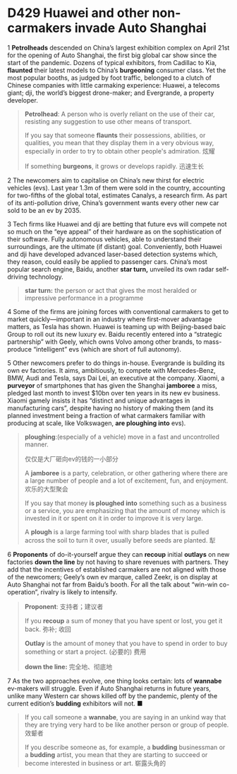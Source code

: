 # D429 Huawei and other non-carmakers invade Auto Shanghai
1 **Petrolheads** descended on China’s largest exhibition complex on April 21st for the opening of Auto Shanghai, the first big global car show since the start of the pandemic. Dozens of typical exhibitors, from Cadillac to Kia, **flaunted** their latest models to China’s **burgeoning** consumer class. Yet the most popular booths, as judged by foot traffic, belonged to a clutch of Chinese companies with little carmaking experience: Huawei, a telecoms giant; dji, the world’s biggest drone-maker; and Evergrande, a property developer.

> **Petrolhead**: A person who is overly reliant on the use of their car, resisting any suggestion to use other means of transport.
>
> If you say that someone **flaunts** their possessions, abilities, or qualities, you mean that they display them in a very obvious way, especially in order to try to obtain other people's admiration. 炫耀
>
> If something **burgeons**, it grows or develops rapidly. 迅速生长
>


2 The newcomers aim to capitalise on China’s new thirst for electric vehicles (evs). Last year 1.3m of them were sold in the country, accounting for two-fifths of the global total, estimates Canalys, a research firm. As part of its anti-pollution drive, China’s government wants every other new car sold to be an ev by 2035.

3 Tech firms like Huawei and dji are betting that future evs will compete not so much on the “eye appeal” of their hardware as on the sophistication of their software. Fully autonomous vehicles, able to understand their surroundings, are the ultimate (if distant) goal. Conveniently, both Huawei and dji have developed advanced laser-based detection systems which, they reason, could easily be applied to passenger cars. China’s most popular search engine, Baidu, another **star turn,** unveiled its own radar self-driving technology.

> **star turn:** the person or act that gives the most heralded or impressive performance in a programme
>


4 Some of the firms are joining forces with conventional carmakers to get to market quickly—important in an industry where first-mover advantage matters, as Tesla has shown. Huawei is teaming up with Beijing-based baic Group to roll out its new luxury ev. Baidu recently entered into a “strategic partnership” with Geely, which owns Volvo among other brands, to mass-produce “intelligent” evs (which are short of full autonomy).

5 Other newcomers prefer to do things in-house. Evergrande is building its own ev factories. It aims, ambitiously, to compete with Mercedes-Benz, BMW, Audi and Tesla, says Dai Lei, an executive at the company. Xiaomi, a **purveyor** of smartphones that has given the Shanghai **jamboree** a miss, pledged last month to invest $10bn over ten years in its new ev business. Xiaomi gamely insists it has “distinct and unique advantages in manufacturing cars”, despite having no history of making them (and its planned investment being a fraction of what carmakers familiar with producing at scale, like Volkswagen, **are ploughing into** evs).

> **ploughing**:(especially of a vehicle) move in a fast and uncontrolled manner.
>
> 仅仅是大厂砸向ev的钱的一小部分
>
> A **jamboree** is a party, celebration, or other gathering where there are a large number of people and a lot of excitement, fun, and enjoyment. 欢乐的大型聚会
>
> If you say that money **is ploughed into** something such as a business or a service, you are emphasizing that the amount of money which is invested in it or spent on it in order to improve it is very large.
>
> A **plough** is a large farming tool with sharp blades that is pulled across the soil to turn it over, usually before seeds are planted. 犁
>


6 **Proponents** of do-it-yourself argue they can **recoup** initial **outlays** on new factories **down the line** by not having to share revenues with partners. They add that the incentives of established carmakers are not aligned with those of the newcomers; Geely’s own ev marque, called Zeekr, is on display at Auto Shanghai not far from Baidu’s booth. For all the talk about “win-win co-operation”, rivalry is likely to intensify.

> **Proponent**: 支持者；建议者
>
> If you **recoup** a sum of money that you have spent or lost, you get it back. 弥补; 收回
>
> **Outlay** is the amount of money that you have to spend in order to buy something or start a project. (必要的) 费用
>
> **down the line:** 完全地、彻底地
>


7 As the two approaches evolve, one thing looks certain: lots of **wannabe** ev-makers will struggle. Even if Auto Shanghai returns in future years, unlike many Western car shows killed off by the pandemic, plenty of the current edition’s **budding** exhibitors will not. ■

> If you call someone a **wannabe**, you are saying in an unkind way that they are trying very hard to be like another person or group of people. 效颦者
>
> If you describe someone as, for example, a **budding** businessman or a **budding** artist, you mean that they are starting to succeed or become interested in business or art. 崭露头角的
>


